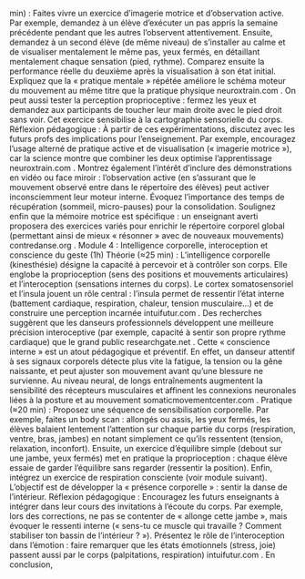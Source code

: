 min) : Faites vivre un exercice d’imagerie motrice et d’observation active. Par exemple, demandez à un élève d’exécuter un pas appris la semaine précédente pendant que les autres l’observent attentivement. Ensuite, demandez à un second élève (de même niveau) de s’installer au calme et de visualiser mentalement le même pas, yeux fermés, en détaillant mentalement chaque sensation (pied, rythme). Comparez ensuite la performance réelle du deuxième après la visualisation à son état initial. Expliquez que la « pratique mentale » répétée améliore le schéma moteur du mouvement au même titre que la pratique physique neuroxtrain.com . On peut aussi tester la perception proprioceptive : fermez les yeux et demandez aux participants de toucher leur main droite avec le pied droit sans voir. Cet exercice sensibilise à la cartographie sensorielle du corps. Réflexion pédagogique : À partir de ces expérimentations, discutez avec les futurs profs des implications pour l’enseignement. Par exemple, encouragez l’usage alterné de pratique active et de visualisation (« imagerie motrice »), car la science montre que combiner les deux optimise l’apprentissage neuroxtrain.com . Montrez également l’intérêt d’inclure des démonstrations en vidéo ou face miroir : l’observation active (en s’assurant que le mouvement observé entre dans le répertoire des élèves) peut activer inconsciemment leur moteur interne. Évoquez l’importance des temps de récupération (sommeil, micro-pauses) pour la consolidation. Soulignez enfin que la mémoire motrice est spécifique : un enseignant averti proposera des exercices variés pour enrichir le répertoire corporel global (permettant ainsi de mieux « résonner » avec de nouveaux mouvements) contredanse.org . Module 4 : Intelligence corporelle, interoception et conscience du geste (1h) Théorie (≈25 min) : L’intelligence corporelle (kinesthésie) désigne la capacité à percevoir et à contrôler son corps. Elle englobe la proprioception (sens des positions et mouvements articulaires) et l’interoception (sensations internes du corps). Le cortex somatosensoriel et l’insula jouent un rôle central : l’insula permet de ressentir l’état interne (battement cardiaque, respiration, chaleur, tension musculaire…) et de construire une perception incarnée intuifutur.com . Des recherches suggèrent que les danseurs professionnels développent une meilleure précision interoceptive (par exemple, capacité à sentir son propre rythme cardiaque) que le grand public researchgate.net . Cette « conscience interne » est un atout pédagogique et préventif. En effet, un danseur attentif à ses signaux corporels détecte plus vite la fatigue, la tension ou la gêne naissante, et peut ajuster son mouvement avant qu’une blessure ne survienne. Au niveau neural, de longs entraînements augmentent la sensibilité des récepteurs musculaires et affinent les connexions neuronales liées à la posture et au mouvement somaticmovementcenter.com . Pratique (≈20 min) : Proposez une séquence de sensibilisation corporelle. Par exemple, faites un body scan : allongés ou assis, les yeux fermés, les élèves balaient lentement l’attention sur chaque partie du corps (respiration, ventre, bras, jambes) en notant simplement ce qu’ils ressentent (tension, relaxation, inconfort). Ensuite, un exercice d’équilibre simple (debout sur une jambe, yeux fermés) met en pratique la proprioception : chaque élève essaie de garder l’équilibre sans regarder (ressentir la position). Enfin, intégrez un exercice de respiration consciente (voir module suivant). L’objectif est de développer la « présence corporelle » : sentir la danse de l’intérieur. Réflexion pédagogique : Encouragez les futurs enseignants à intégrer dans leur cours des invitations à l’écoute du corps. Par exemple, lors des corrections, ne pas se contenter de « allonge cette jambe », mais évoquer le ressenti interne (« sens-tu ce muscle qui travaille ? Comment stabiliser ton bassin de l’intérieur ? »). Présentez le rôle de l’interoception dans l’émotion : faire remarquer que les états émotionnels (stress, joie) passent aussi par le corps (palpitations, respiration) intuifutur.com . En conclusion,